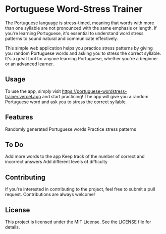 # Portuguese Word-Stress Trainer
The Portuguese language is stress-timed, meaning that words with more than one syllable are not pronounced with the same emphasis or length. If you're learning Portuguese, it's essential to understand word stress patterns to sound natural and communicate effectively.

This simple web application helps you practice stress patterns by giving you random Portuguese words and asking you to stress the correct syllable. It's a great tool for anyone learning Portuguese, whether you're a beginner or an advanced learner.

## Usage
To use the app, simply visit https://portuguese-wordstress-trainer.vercel.app and start practicing! 
The app will give you a random Portuguese word and ask you to stress the correct syllable.

## Features
Randomly generated Portuguese words
Practice stress patterns
## To Do
Add more words to the app
Keep track of the number of correct and incorrect answers
Add different levels of difficulty
## Contributing
If you're interested in contributing to the project, feel free to submit a pull request. Contributions are always welcome!

## License
This project is licensed under the MIT License. See the LICENSE file for details.
